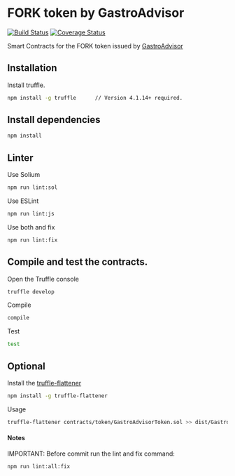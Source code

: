 # FORK token by GastroAdvisor

[![Build Status](https://travis-ci.org/GastroAdvisor/gastroadvisor-token.svg?branch=master)](https://travis-ci.org/GastroAdvisor/gastroadvisor-token)
[![Coverage Status](https://coveralls.io/repos/github/GastroAdvisor/gastroadvisor-token/badge.svg?branch=master)](https://coveralls.io/github/GastroAdvisor/gastroadvisor-token?branch=master)

Smart Contracts for the FORK token issued by [GastroAdvisor](https://www.gastroadvisor.com)

## Installation

Install truffle.

```bash
npm install -g truffle      // Version 4.1.14+ required.
```

## Install dependencies

```bash
npm install
```

## Linter

Use Solium

```bash
npm run lint:sol
```

Use ESLint

```bash
npm run lint:js
```

Use both and fix

```bash
npm run lint:fix
```

## Compile and test the contracts.

Open the Truffle console

```bash
truffle develop
```

Compile 

```bash
compile 
```

Test

```bash
test
```

## Optional

Install the [truffle-flattener](https://github.com/alcuadrado/truffle-flattener)

```bash
npm install -g truffle-flattener
```

Usage 

```bash
truffle-flattener contracts/token/GastroAdvisorToken.sol >> dist/GastroAdvisorToken.dist.sol
```

#### Notes

IMPORTANT: Before commit run the lint and fix command:

```bash
npm run lint:all:fix
```
